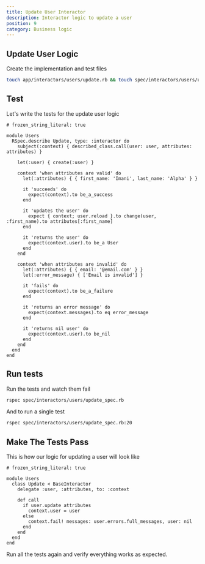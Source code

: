 ```yaml
---
title: Update User Interactor
description: Interactor logic to update a user
position: 9
category: Business logic
---
```


## Update User Logic

Create the implementation and test files

```bash
touch app/interactors/users/update.rb && touch spec/interactors/users/update_spec.rb
```

## Test

Let's write the tests for the update user logic

```ruby[spec/interactors/users/update_spec.rb]
# frozen_string_literal: true

module Users
  RSpec.describe Update, type: :interactor do
    subject(:context) { described_class.call(user: user, attributes: attributes) }

    let(:user) { create(:user) }

    context 'when attributes are valid' do
      let(:attributes) { { first_name: 'Imani', last_name: 'Alpha' } }

      it 'succeeds' do
        expect(context).to be_a_success
      end

      it 'updates the user' do
        expect { context; user.reload }.to change(user, :first_name).to attributes[:first_name]
      end

      it 'returns the user' do
        expect(context.user).to be_a User
      end
    end

    context 'when attributes are invalid' do
      let(:attributes) { { email: '@email.com' } }
      let(:error_message) { ['Email is invalid'] }

      it 'fails' do
        expect(context).to be_a_failure
      end

      it 'returns an error message' do
        expect(context.messages).to eq error_message
      end

      it 'returns nil user' do
        expect(context.user).to be_nil
      end
    end
  end
end
```

## Run tests

Run the tests and watch them fail

```bash
rspec spec/interactors/users/update_spec.rb
```

And to run a single test

```bash
rspec spec/interactors/users/update_spec.rb:20
```

## Make The Tests Pass

This is how our logic for updating a user will look like

```ruby[app/interactors/users/update.rb]
# frozen_string_literal: true

module Users
  class Update < BaseInteractor
    delegate :user, :attributes, to: :context

    def call
      if user.update attributes
        context.user = user
      else
        context.fail! messages: user.errors.full_messages, user: nil
      end
    end
  end
end
```

Run all the tests again and verify everything works as expected.
